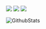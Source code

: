<!---
DURUII/DURUII is a ✨ special ✨ repository because its `README.md` (this file) appears on your GitHub profile.
You can click the Preview link to take a look at your changes.
--->

[![](https://img.shields.io/badge/Bilibili-informational?style=social&logo=bilibili&color=6aa6f8)](https://space.bilibili.com/23442583)
[![](https://img.shields.io/badge/CSDN-orange)](https://blog.csdn.net/Raymond_Duu)
[![](https://img.shields.io/badge/cnblogs-purple)](https://www.cnblogs.com/anrushan)

![GithubStats](https://github-readme-stats.vercel.app/api?username=DURUII&show_icons=true&theme=vue&count_private=true&hide=contribs,prs)
